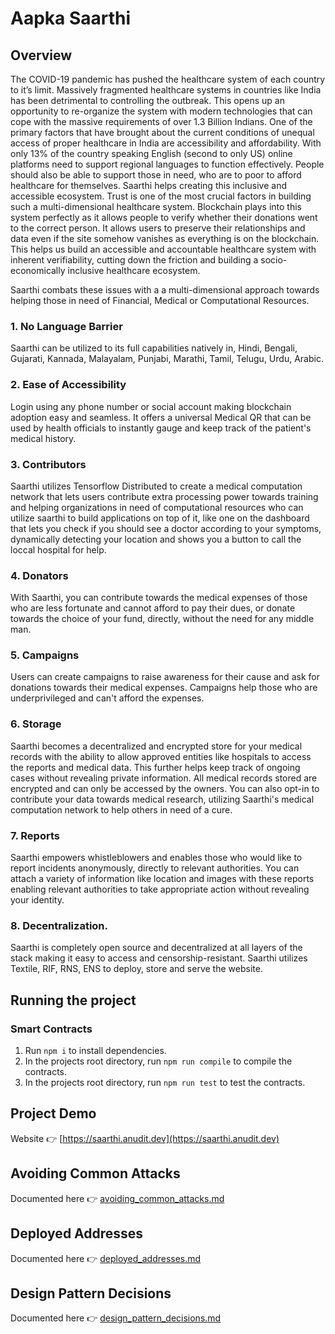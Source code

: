 # Aapka Saarthi

## Overview
The COVID-19 pandemic has pushed the healthcare system of each country to it’s limit. Massively fragmented healthcare systems in countries like India has been detrimental to controlling the outbreak. This opens up an opportunity to re-organize the system with modern technologies that can cope with the massive requirements of over 1.3 Billion Indians. One of the primary factors that have brought about the current conditions of unequal access of proper healthcare in India are accessibility and affordability. With only 13% of the country speaking English (second to only US) online platforms need to support regional languages to function effectively. People should also be able to support those in need, who are to poor to afford healthcare for themselves. Saarthi helps creating this inclusive and accessible ecosystem. Trust is one of the most crucial factors in building such a multi-dimensional healthcare system. Blockchain plays into this system perfectly as it allows people to verify whether their donations went to the correct person. It allows users to preserve their relationships and data even if the site somehow vanishes as everything is on the blockchain. This helps us build an accessible and accountable healthcare system with inherent verifiability, cutting down the friction and building a socio-economically inclusive healthcare ecosystem.

Saarthi combats these issues with a a multi-dimensional approach towards helping those in need of Financial, Medical or Computational Resources.

### 1. No Language Barrier
Saarthi can be utilized to its full capabilities natively in, Hindi, Bengali, Gujarati, Kannada, Malayalam, Punjabi, Marathi, Tamil, Telugu, Urdu, Arabic.

### 2. Ease of Accessibility
Login using any phone number or social account making blockchain adoption easy and seamless. It offers a universal Medical QR that can be used by health officials to instantly gauge and keep track of the patient's medical history.

### 3. Contributors
Saarthi utilizes Tensorflow Distributed to create a medical computation network that lets users contribute extra processing power towards training and helping organizations in need of computational resources who can utilize saarthi to build applications on top of it, like one on the dashboard that lets you check if you should see a doctor according to your symptoms, dynamically detecting your location and shows you a button to call the loccal hospital for help.

### 4. Donators
With Saarthi, you can contribute towards the medical expenses of those who are less fortunate and cannot afford to pay their dues, or donate towards the choice of your fund, directly, without the need for any middle man.

### 5. Campaigns
Users can create campaigns to raise awareness for their cause and ask for donations towards their medical expenses. Campaigns help those who are underprivileged and can't afford the expenses.

### 6. Storage
Saarthi becomes a decentralized and encrypted store for your medical records with the ability to allow approved entities like hospitals to access the reports and medical data. This further helps keep track of ongoing cases without revealing private information. All medical records stored are encrypted and can only be accessed by the owners. You can also opt-in to contribute your data towards medical research, utilizing Saarthi's medical computation network to help others in need of a cure.

### 7. Reports
Saarthi empowers whistleblowers and enables those who would like to report incidents anonymously, directly to relevant authorities. You can attach a variety of information like location and images with these reports enabling relevant authorities to take appropriate action without revealing your identity.

### 8. Decentralization.
Saarthi is completely open source and decentralized at all layers of the stack making it easy to access and censorship-resistant. Saarthi utilizes Textile, RIF, RNS, ENS to deploy, store and serve the website.

## Running the project

### Smart Contracts
1. Run `npm i` to install dependencies.
1. In the projects root directory, run `npm run compile` to compile the contracts.
1. In the projects root directory, run `npm run test` to test the contracts.

## Project Demo
Website 👉 [https://saarthi.anudit.dev](https://saarthi.anudit.dev)

## Avoiding Common Attacks
Documented here 👉 [avoiding_common_attacks.md](avoiding_common_attacks.md)

## Deployed Addresses
Documented here 👉 [deployed_addresses.md](deployed_addresses.md)

## Design Pattern Decisions
Documented here 👉 [design_pattern_decisions.md](design_pattern_decisions.md)
